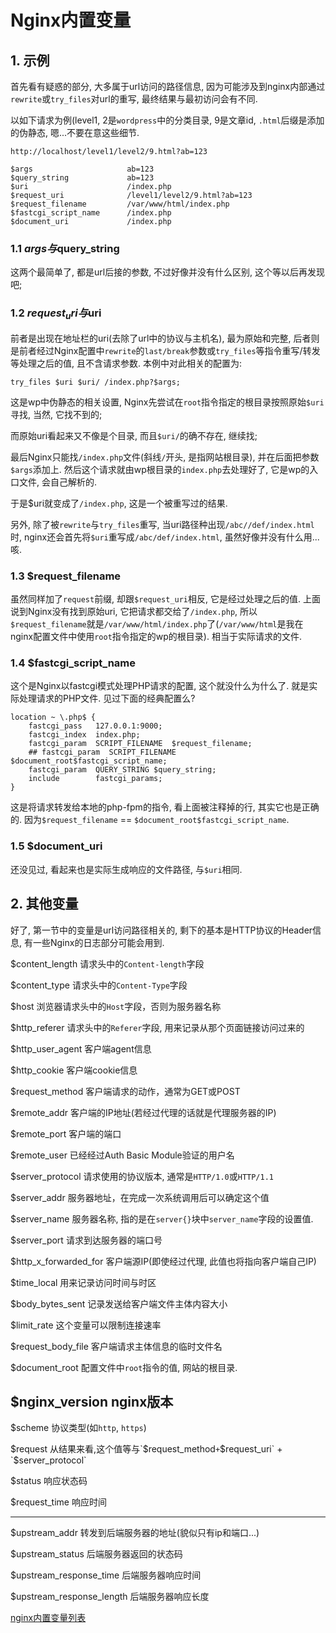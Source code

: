 # Nginx内置变量

## 1. 示例

首先看有疑惑的部分, 大多属于url访问的路径信息, 因为可能涉及到nginx内部通过`rewrite`或`try_files`对url的重写, 最终结果与最初访问会有不同.

以如下请求为例(level1, 2是`wordpress`中的分类目录, 9是文章id, `.html`后缀是添加的伪静态, 嗯...不要在意这些细节.

```
http://localhost/level1/level2/9.html?ab=123
```

```
$args	                  ab=123
$query_string	          ab=123
$uri	                  /index.php
$request_uri	          /level1/level2/9.html?ab=123
$request_filename	      /var/www/html/index.php
$fastcgi_script_name	  /index.php
$document_uri	          /index.php
```

### 1.1 $args与$query_string

这两个最简单了, 都是url后接的参数, 不过好像并没有什么区别, 这个等以后再发现吧;

### 1.2 $request_uri与$uri

前者是出现在地址栏的uri(去除了url中的协议与主机名), 最为原始和完整, 后者则是前者经过Nginx配置中`rewrite`的`last/break`参数或`try_files`等指令重写/转发等处理之后的值, 且不含请求参数. 本例中对此相关的配置为:

```
try_files $uri $uri/ /index.php?$args;
```

这是wp中伪静态的相关设置, Nginx先尝试在`root`指令指定的根目录按照原始`$uri`寻找, 当然, 它找不到的;

而原始uri看起来又不像是个目录, 而且`$uri/`的确不存在, 继续找;

最后Nginx只能找`/index.php`文件(斜线`/`开头, 是指网站根目录), 并在后面把参数`$args`添加上. 然后这个请求就由wp根目录的`index.php`去处理好了, 它是wp的入口文件, 会自己解析的.

于是$uri就变成了`/index.php`, 这是一个被重写过的结果.

另外, 除了被`rewrite`与`try_files`重写, 当uri路径种出现`/abc//def/index.html`时, nginx还会首先将`$uri`重写成`/abc/def/index.html`, 虽然好像并没有什么用...咳.

### 1.3 $request_filename

虽然同样加了`request`前缀, 却跟`$request_uri`相反, 它是经过处理之后的值. 上面说到Nginx没有找到原始uri, 它把请求都交给了`/index.php`, 所以`$request_filename`就是`/var/www/html/index.php`了(`/var/www/html`是我在nginx配置文件中使用`root`指令指定的wp的根目录). 相当于实际请求的文件.

### 1.4 $fastcgi_script_name

这个是Nginx以fastcgi模式处理PHP请求的配置, 这个就没什么为什么了. 就是实际处理请求的PHP文件. 见过下面的经典配置么?

```
location ~ \.php$ {
    fastcgi_pass   127.0.0.1:9000;
    fastcgi_index  index.php;
    fastcgi_param  SCRIPT_FILENAME  $request_filename;
    ## fastcgi_param  SCRIPT_FILENAME  $document_root$fastcgi_script_name;
    fastcgi_param  QUERY_STRING $query_string;
    include        fastcgi_params;
}
```

这是将请求转发给本地的php-fpm的指令, 看上面被注释掉的行, 其实它也是正确的. 因为`$request_filename` == `$document_root$fastcgi_script_name`.

### 1.5 $document_uri

还没见过, 看起来也是实际生成响应的文件路径, 与`$uri`相同.

## 2. 其他变量

好了, 第一节中的变量是url访问路径相关的, 剩下的基本是HTTP协议的Header信息, 有一些Nginx的日志部分可能会用到.

$content_length	          请求头中的`Content-length`字段

$content_type	            请求头中的`Content-Type`字段

$host	                    浏览器请求头中的`Host`字段，否则为服务器名称

$http_referer	            请求头中的`Referer`字段, 用来记录从那个页面链接访问过来的

$http_user_agent	        客户端agent信息

$http_cookie	            客户端cookie信息

$request_method	          客户端请求的动作，通常为GET或POST

$remote_addr	            客户端的IP地址(若经过代理的话就是代理服务器的IP)

$remote_port	            客户端的端口

$remote_user	            已经经过Auth Basic Module验证的用户名

$server_protocol	        请求使用的协议版本, 通常是`HTTP/1.0`或`HTTP/1.1`

$server_addr	            服务器地址，在完成一次系统调用后可以确定这个值

$server_name	            服务器名称, 指的是在`server{}`块中`server_name`字段的设置值.

$server_port	            请求到达服务器的端口号

$http_x_forwarded_for	    客户端源IP(即使经过代理, 此值也将指向客户端自己IP)

$time_local	              用来记录访问时间与时区

$body_bytes_sent	        记录发送给客户端文件主体内容大小

$limit_rate	              这个变量可以限制连接速率

$request_body_file	      客户端请求主体信息的临时文件名

$document_root            配置文件中`root`指令的值, 网站的根目录.

$nginx_version            nginx版本
------

$scheme	                  协议类型(如`http`, `https`)

$request	               从结果来看,这个值等与`$request_method` + `$request_uri` + `$server_protocol`

$status	                  响应状态码

$request_time	            响应时间

------

$upstream_addr              转发到后端服务器的地址(貌似只有ip和端口...)

$upstream_status            后端服务器返回的状态码

$upstream_response_time     后端服务器响应时间

$upstream_response_length   后端服务器响应长度

[nginx内置变量列表](http://nginx.org/en/docs/varindex.html)
